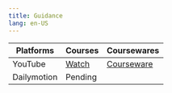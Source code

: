 ```yaml
---
title: Guidance
lang: en-US
---
```


| Platforms   | Courses                                                                                      | Coursewares                                                               |
|-------------|----------------------------------------------------------------------------------------------|---------------------------------------------------------------------------|
| YouTube     | [Watch](https://www.youtube.com/watch?v=iCsugmLUQiI&list=PLm0MFkgiW1Jhkg25hF82LAfFxX0QHLsdE) | [Courseware](../../public/math/Beginner%20Courses/pdf/1%20Courseware.pdf) |
| Dailymotion | Pending                                                                                      |                                                                           |

